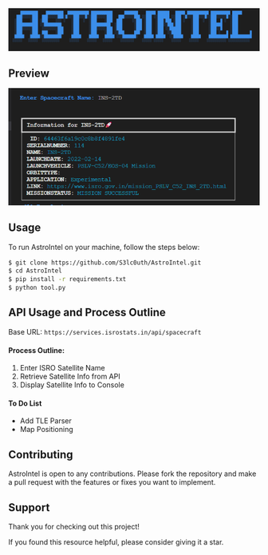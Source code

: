 <img alt="Preview Image" width="700" src="https://github.com/S3lc0uth/AstroIntel/blob/main/AstroIntel/assets/images/banner.png">





## Preview

<img alt="Preview Image" width="700" src="https://github.com/S3lc0uth/AstroIntel/blob/main/AstroIntel/assets/images/preview.png">

## Usage
To run AstroIntel on your machine, follow the steps below:

```bash
$ git clone https://github.com/S3lc0uth/AstroIntel.git
$ cd AstroIntel
$ pip install -r requirements.txt
$ python tool.py
```


## API Usage and Process Outline
Base URL: `https://services.isrostats.in/api/spacecraft`

#### Process Outline:
1. Enter ISRO Satellite Name 
2. Retrieve Satellite Info from API
3. Display Satellite Info to Console

#### To Do List
- Add TLE Parser
- Map Positioning  


## Contributing
 AstroIntel is open to any contributions. Please fork the repository and make a pull request with the features or fixes you want to implement.


## Support

Thank you for checking out this project!

If you found this resource helpful, please consider giving it a star.
